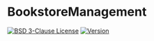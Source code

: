 # BookstoreManagement

[![BSD 3-Clause License](https://img.shields.io/badge/License-BSD_3--Clauses-blue.svg?longCache=true)](https://github.com/NearHuscarl/BookstoreManagement/blob/master/LICENSE.md)
[![Version](https://img.shields.io/badge/Version-0.8.0-green.svg?longCache=true)](https://github.com/NearHuscarl/BookstoreManagement/tree/master)
